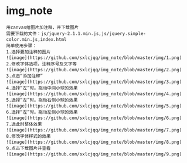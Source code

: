 # img_note
 	用canvas给图片加注释，并下载图片
 	需要下载的文件：js/jquery-2.1.1.min.js,js/jquery.simple-color.min.js,index.html
 	简单使用步骤：
 	1.选择要加注释的图片
 	![image](https://github.com/sxlcjqq/img_note/blob/master/img/1.png)
 	2.修改字体选项，注释序号及文字等
 	![image](https://github.com/sxlcjqq/img_note/blob/master/img/2.png)
 	3.点击“添加注释”
 	![image](https://github.com/sxlcjqq/img_note/blob/master/img/3.png)
 	4.选择“左”时。拖动中间小球的效果
 	![image](https://github.com/sxlcjqq/img_note/blob/master/img/4.png)
 	5.选择“左”时。拖动右侧小球的效果
 	![image](https://github.com/sxlcjqq/img_note/blob/master/img/5.png)
 	6.选择“左”时。拖动左侧小球的效果
 	![image](https://github.com/sxlcjqq/img_note/blob/master/img/6.png)
 	7.选此时整体效果
 	![image](https://github.com/sxlcjqq/img_note/blob/master/img/7.png)
 	8.修改字体样式的效果
 	![image](https://github.com/sxlcjqq/img_note/blob/master/img/8.png)
 	9.点击下载图片并查看
 	![image](https://github.com/sxlcjqq/img_note/blob/master/img/9.png)
